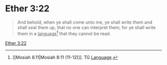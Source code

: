# Ether 3:22

> And behold, when ye shall come unto me, ye shall write them and shall seal them up, that no one can interpret them; for ye shall write them in a <u>language</u>[^a] that they cannot be read.

[Ether 3:22](https://www.churchofjesuschrist.org/study/scriptures/bofm/ether/3?lang=eng&id=p22#p22)


[^a]: [[Mosiah 8.11|Mosiah 8:11 (11-12)]]. TG [Language](https://www.churchofjesuschrist.org/study/scriptures/tg/language?lang=eng).
